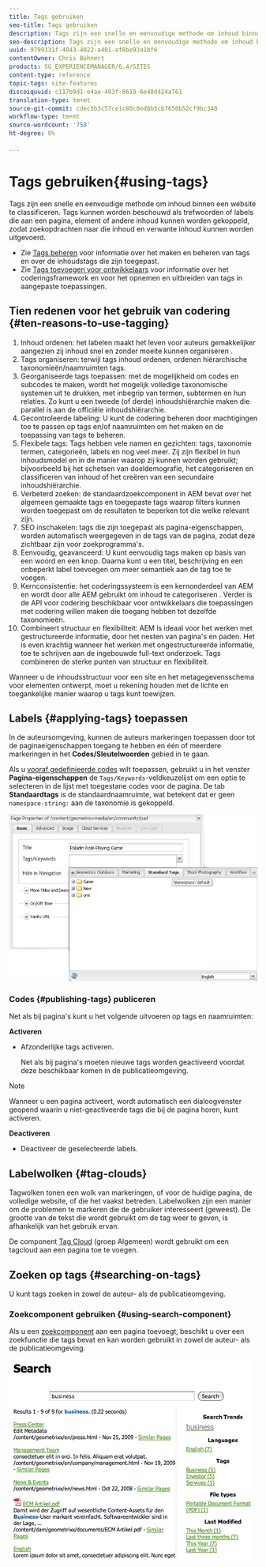 ```yaml
---
title: Tags gebruiken
seo-title: Tags gebruiken
description: Tags zijn een snelle en eenvoudige methode om inhoud binnen een website te classificeren. Tags kunnen worden beschouwd als trefwoorden of labels die aan een pagina, element of andere inhoud kunnen worden gekoppeld, zodat zoekopdrachten naar die inhoud en verwante inhoud kunnen worden uitgevoerd.
seo-description: Tags zijn een snelle en eenvoudige methode om inhoud binnen een website te classificeren. Tags kunnen worden beschouwd als trefwoorden of labels die aan een pagina, element of andere inhoud kunnen worden gekoppeld, zodat zoekopdrachten naar die inhoud en verwante inhoud kunnen worden uitgevoerd.
uuid: 9799131f-4043-4022-a401-af8be93a1bf6
contentOwner: Chris Bohnert
products: SG_EXPERIENCEMANAGER/6.4/SITES
content-type: reference
topic-tags: site-features
discoiquuid: c117b9d1-e4ae-403f-8619-6e48d424a761
translation-type: tm+mt
source-git-commit: cdec5b3c57ce1c80c0ed6b5cb7650b52cf9bc340
workflow-type: tm+mt
source-wordcount: '758'
ht-degree: 0%

---
```



# Tags gebruiken{#using-tags}

Tags zijn een snelle en eenvoudige methode om inhoud binnen een website te classificeren. Tags kunnen worden beschouwd als trefwoorden of labels die aan een pagina, element of andere inhoud kunnen worden gekoppeld, zodat zoekopdrachten naar die inhoud en verwante inhoud kunnen worden uitgevoerd.

* Zie [Tags beheren](/help/sites-administering/tags.md) voor informatie over het maken en beheren van tags en over de inhoudstags die zijn toegepast.
* Zie [Tags toevoegen voor ontwikkelaars](/help/sites-developing/tags.md) voor informatie over het coderingsframework en voor het opnemen en uitbreiden van tags in aangepaste toepassingen.

## Tien redenen voor het gebruik van codering {#ten-reasons-to-use-tagging}

1. Inhoud ordenen: het labelen maakt het leven voor auteurs gemakkelijker aangezien zij inhoud snel en zonder moeite kunnen organiseren .
1. Tags organiseren: terwijl tags inhoud ordenen, ordenen hiërarchische taxonomieën/naamruimten tags.
1. Georganiseerde tags toepassen: met de mogelijkheid om codes en subcodes te maken, wordt het mogelijk volledige taxonomische systemen uit te drukken, met inbegrip van termen, subtermen en hun relaties. Zo kunt u een tweede (of derde) inhoudshiërarchie maken die parallel is aan de officiële inhoudshiërarchie.
1. Gecontroleerde labeling: U kunt de codering beheren door machtigingen toe te passen op tags en/of naamruimten om het maken en de toepassing van tags te beheren.
1. Flexibele tags: Tags hebben vele namen en gezichten: tags, taxonomie termen, categorieën, labels en nog veel meer. Zij zijn flexibel in hun inhoudsmodel en in de manier waarop zij kunnen worden gebruikt; bijvoorbeeld bij het schetsen van doeldemografie, het categoriseren en classificeren van inhoud of het creëren van een secundaire inhoudshiërarchie.
1. Verbeterd zoeken: de standaardzoekcomponent in AEM bevat over het algemeen gemaakte tags en toegepaste tags waarop filters kunnen worden toegepast om de resultaten te beperken tot die welke relevant zijn.
1. SEO inschakelen: tags die zijn toegepast als pagina-eigenschappen, worden automatisch weergegeven in de tags van de pagina, zodat deze zichtbaar zijn voor zoekprogramma&#39;s.
1. Eenvoudig, geavanceerd: U kunt eenvoudig tags maken op basis van een woord en een knop. Daarna kunt u een titel, beschrijving en een onbeperkt label toevoegen om meer semantiek aan de tag toe te voegen.
1. Kernconsistentie: het coderingssysteem is een kernonderdeel van AEM en wordt door alle AEM gebruikt om inhoud te categoriseren . Verder is de API voor codering beschikbaar voor ontwikkelaars die toepassingen met codering willen maken die toegang hebben tot dezelfde taxonomieën.
1. Combineert structuur en flexibiliteit: AEM is ideaal voor het werken met gestructureerde informatie, door het nesten van pagina&#39;s en paden. Het is even krachtig wanneer het werken met ongestructureerde informatie, toe te schrijven aan de ingebouwde full-text onderzoek. Tags combineren de sterke punten van structuur en flexibiliteit.

Wanneer u de inhoudsstructuur voor een site en het metagegevensschema voor elementen ontwerpt, moet u rekening houden met de lichte en toegankelijke manier waarop u tags kunt toewijzen.

## Labels {#applying-tags} toepassen

In de auteursomgeving, kunnen de auteurs markeringen toepassen door tot de paginaeigenschappen toegang te hebben en één of meerdere markeringen in het **Codes/Sleutelwoorden** gebied in te gaan.

Als u [vooraf gedefinieerde codes](/help/sites-administering/tags.md) wilt toepassen, gebruikt u in het venster **Pagina-eigenschappen** de `Tags/Keywords`-veldkeuzelijst om een optie te selecteren in de lijst met toegestane codes voor de pagina. De tab **Standaardtags** is de standaardnaamruimte, wat betekent dat er geen `namespace-string:` aan de taxonomie is gekoppeld.

![chlimage_1-2](assets/chlimage_1-2.png)

### Codes {#publishing-tags} publiceren

Net als bij pagina&#39;s kunt u het volgende uitvoeren op tags en naamruimten:

**Activeren**

* Afzonderlijke tags activeren.

   Net als bij pagina&#39;s moeten nieuwe tags worden geactiveerd voordat deze beschikbaar komen in de publicatieomgeving.

>[!NOTE]
>
>Wanneer u een pagina activeert, wordt automatisch een dialoogvenster geopend waarin u niet-geactiveerde tags die bij de pagina horen, kunt activeren.

**Deactiveren**

* Deactiveer de geselecteerde labels.

## Labelwolken {#tag-clouds}

Tagwolken tonen een wolk van markeringen, of voor de huidige pagina, de volledige website, of die het vaakst betreden. Labelwolken zijn een manier om de problemen te markeren die de gebruiker interesseert (geweest). De grootte van de tekst die wordt gebruikt om de tag weer te geven, is afhankelijk van het gebruik ervan.

De component [Tag Cloud](/help/sites-classic-ui-authoring/classic-page-author-edit-mode.md#tag-cloud) (groep Algemeen) wordt gebruikt om een tagcloud aan een pagina toe te voegen.

## Zoeken op tags {#searching-on-tags}

U kunt tags zoeken in zowel de auteur- als de publicatieomgeving.

### Zoekcomponent gebruiken {#using-search-component}

Als u een [zoekcomponent](/help/sites-classic-ui-authoring/classic-page-author-edit-mode.md#search) aan een pagina toevoegt, beschikt u over een zoekfunctie die tags bevat en kan worden gebruikt in zowel de auteur- als de publicatieomgeving.

![chlimage_1-3](assets/chlimage_1-3.png)

